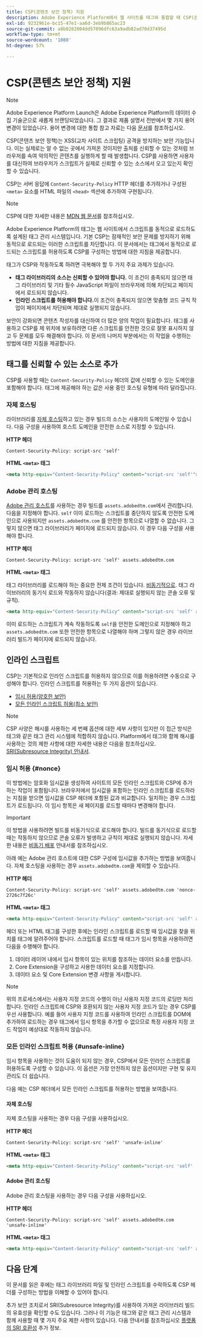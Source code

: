 ```yaml
---
title: CSP(콘텐츠 보안 정책) 지원
description: Adobe Experience Platform에서 웹 사이트를 태그와 통합할 때 CSP(콘텐츠 보안 정책) 제한을 처리하는 방법을 알아봅니다.
exl-id: 9232961e-bc15-47e1-aa6d-3eb9b865ac23
source-git-commit: a8b0282004dd57096dfc63a9adb82ad70d37495d
workflow-type: tm+mt
source-wordcount: '1080'
ht-degree: 57%

---
```


# CSP(콘텐츠 보안 정책) 지원

>[!NOTE]
>
>Adobe Experience Platform Launch은 Adobe Experience Platform의 데이터 수집 기술군으로 새롭게 브랜딩되었습니다. 그 결과로 제품 설명서 전반에서 몇 가지 용어 변경이 있었습니다. 용어 변경에 대한 통합 참고 자료는 다음 [문서](../../term-updates.md)를 참조하십시오.

CSP(콘텐츠 보안 정책)는 XSS(교차 사이트 스크립팅) 공격을 방지하는 보안 기능입니다. 이는 실제로는 알 수 없는 곳에서 가져온 것이지만 출처를 신뢰할 수 있는 것처럼 브라우저를 속여 악의적인 콘텐츠를 실행하게 할 때 발생합니다. CSP를 사용하면 사용자를 대신하여 브라우저가 스크립트가 실제로 신뢰할 수 있는 소스에서 오고 있는지 확인할 수 있습니다.

CSP는 서버 응답에 `Content-Security-Policy` HTTP 헤더를 추가하거나 구성된 `<meta>` 요소를 HTML 파일의 `<head>` 섹션에 추가하여 구현됩니다.

>[!NOTE]
>
> CSP에 대한 자세한 내용은 [MDN 웹 문서](https://developer.mozilla.org/en-US/docs/Web/HTTP/CSP)를 참조하십시오.

Adobe Experience Platform의 태그는 웹 사이트에서 스크립트를 동적으로 로드하도록 설계된 태그 관리 시스템입니다. 기본 CSP는 잠재적인 보안 문제를 방지하기 위해 동적으로 로드되는 이러한 스크립트를 차단합니다. 이 문서에서는 태그에서 동적으로 로드되는 스크립트를 허용하도록 CSP를 구성하는 방법에 대한 지침을 제공합니다.

태그가 CSP와 작동하도록 하려면 극복해야 할 두 가지 주요 과제가 있습니다.

* **태그 라이브러리의 소스는 신뢰할 수 있어야 합니다.** 이 조건이 충족되지 않으면 태그 라이브러리 및 기타 필수 JavaScript 파일이 브라우저에 의해 차단되고 페이지에서 로드되지 않습니다.
* **인라인 스크립트를 허용해야 합니다.**&#x200B;이 조건이 충족되지 않으면 맞춤형 코드 규칙 작업이 페이지에서 차단되며 제대로 실행되지 않습니다.

보안이 강화되면 콘텐츠 작성자를 대신하여 더 많은 양의 작업이 필요합니다. 태그를 사용하고 CSP를 제 위치에 보유하려면 다른 스크립트를 안전한 것으로 잘못 표시하지 않고 두 문제를 모두 해결해야 합니다. 이 문서의 나머지 부분에서는 이 작업을 수행하는 방법에 대한 지침을 제공합니다.

## 태그를 신뢰할 수 있는 소스로 추가

CSP를 사용할 때는 `Content-Security-Policy` 헤더의 값에 신뢰할 수 있는 도메인을 포함해야 합니다. 태그에 제공해야 하는 값은 사용 중인 호스팅 유형에 따라 달라집니다.

### 자체 호스팅

라이브러리를 [자체 호스팅](../publishing/hosts/self-hosting-libraries.md)하고 있는 경우 빌드의 소스는 사용자의 도메인일 수 있습니다. 다음 구성을 사용하여 호스트 도메인을 안전한 소스로 지정할 수 있습니다.

**HTTP 헤더**

```http
Content-Security-Policy: script-src 'self'
```

**HTML `<meta>` 태그**

```html
<meta http-equiv="Content-Security-Policy" content="script-src 'self'">
```

### Adobe 관리 호스팅

[Adobe 관리 호스트](../publishing/hosts/managed-by-adobe-host.md)를 사용하는 경우 빌드를 `assets.adobedtm.com`에서 관리합니다. 다음을 지정해야 합니다. `self` 이미 로드하는 스크립트를 중단하지 않도록 안전한 도메인으로 사용되지만 `assets.adobedtm.com` 를 안전한 항목으로 나열할 수 없습니다. 그렇지 않으면 태그 라이브러리가 페이지에 로드되지 않습니다. 이 경우 다음 구성을 사용해야 합니다.

**HTTP 헤더**

```http
Content-Security-Policy: script-src 'self' assets.adobedtm.com
```

**HTML `<meta>` 태그**


태그 라이브러리를 로드해야 하는 중요한 전제 조건이 있습니다. [비동기적으로](./asynchronous-deployment.md). 태그 라이브러리의 동기식 로드와 작동하지 않습니다(결과: 제대로 실행되지 않는 콘솔 오류 및 규칙).

```html
<meta http-equiv="Content-Security-Policy" content="script-src 'self' assets.adobedtm.com">
```

이미 로드하는 스크립트가 계속 작동하도록 `self`을 안전한 도메인으로 지정해야 하고 `assets.adobedtm.com` 또한 안전한 항목으로 나열해야 하며 그렇지 않은 경우 라이브러리 빌드가 페이지에 로드되지 않습니다.

## 인라인 스크립트

CSP는 기본적으로 인라인 스크립트를 허용하지 않으므로 이를 허용하려면 수동으로 구성해야 합니다. 인라인 스크립트를 허용하는 두 가지 옵션이 있습니다.

* [임시 허용(양호한 보안)](#nonce)
* [모든 인라인 스크립트 허용(최소 보안)](#unsafe-inline)

>[!NOTE]
>
>CSP 사양은 해시를 사용하는 세 번째 옵션에 대한 세부 사항이 있지만 이 접근 방식은 태그와 같은 태그 관리 시스템에 적합하지 않습니다. Platform에서 태그와 함께 해시를 사용하는 것의 제한 사항에 대한 자세한 내용은 다음을 참조하십시오. [SRI(Subresource Integrity) 안내서](./sri.md).

### 임시 허용 {#nonce}

이 방법에는 암호화 임시값을 생성하여 사이트의 모든 인라인 스크립트와 CSP에 추가하는 작업이 포함됩니다. 브라우저에서 임시값을 포함하는 인라인 스크립트를 로드하라는 지침을 받으면 임시값을 CSP 헤더에 포함된 값과 비교합니다. 일치하는 경우 스크립트가 로드됩니다. 이 임시 항목은 새 페이지를 로드할 때마다 변경해야 합니다.

>[!IMPORTANT]
>
>이 방법을 사용하려면 빌드를 비동기식으로 로드해야 합니다. 빌드를 동기식으로 로드할 때는 작동하지 않으므로 콘솔 오류가 발생하고 규칙이 제대로 실행되지 않습니다. 자세한 내용은 [비동기 배포](./asynchronous-deployment.md) 안내서를 참조하십시오.

아래 예는 Adobe 관리 호스트에 대한 CSP 구성에 임시값을 추가하는 방법을 보여줍니다. 자체 호스팅을 사용하는 경우 `assets.adobedtm.com`을 제외할 수 있습니다.

**HTTP 헤더**

```http
Content-Security-Policy: script-src 'self' assets.adobedtm.com 'nonce-2726c7f26c'
```

**HTML `<meta>` 태그**

```html
<meta http-equiv="Content-Security-Policy" content="script-src 'self' assets.adobedtm.com 'nonce-2726c7f26c'">
```

헤더 또는 HTML 태그를 구성한 후에는 인라인 스크립트를 로드할 때 임시값을 찾을 위치를 태그에 알려주어야 합니다. 스크립트를 로드할 때 태그가 임시 항목을 사용하려면 다음을 수행해야 합니다.

1. 데이터 레이어 내에서 임시 항목이 있는 위치를 참조하는 데이터 요소를 만듭니다.
1. Core Extension을 구성하고 사용한 데이터 요소를 지정합니다.
1. 데이터 요소 및 Core Extension 변경 사항을 게시합니다.

>[!NOTE]
>
>위의 프로세스에서는 사용자 지정 코드의 수행이 아닌 사용자 지정 코드의 로딩만 처리합니다. 인라인 스크립트에 CSP와 호환되지 않는 사용자 지정 코드가 있는 경우 CSP를 우선 사용합니다. 예를 들어 사용자 지정 코드를 사용하여 인라인 스크립트를 DOM에 추가하여 로드하는 경우 태그에서 임시 항목을 추가할 수 없으므로 특정 사용자 지정 코드 작업이 예상대로 작동하지 않습니다.

### 모든 인라인 스크립트 허용 {#unsafe-inline}

임시 항목을 사용하는 것이 도움이 되지 않는 경우, CSP에서 모든 인라인 스크립트를 허용하도록 구성할 수 있습니다. 이 옵션은 가장 안전하지 않은 옵션이지만 구현 및 유지 관리도 더 쉽습니다.

다음 예는 CSP 헤더에서 모든 인라인 스크립트를 허용하는 방법을 보여줍니다.

#### 자체 호스팅

자체 호스팅을 사용하는 경우 다음 구성을 사용하십시오.

**HTTP 헤더**

```http
Content-Security-Policy: script-src 'self' 'unsafe-inline'
```

**HTML `<meta>` 태그**

```html
<meta http-equiv="Content-Security-Policy" content="script-src 'self' 'unsafe-inline'">
```

#### Adobe 관리 호스팅

Adobe 관리 호스팅을 사용하는 경우 다음 구성을 사용하십시오.

**HTTP 헤더**

```http
Content-Security-Policy: script-src 'self' assets.adobedtm.com 'unsafe-inline'
```

**HTML `<meta>` 태그**

```html
<meta http-equiv="Content-Security-Policy" content="script-src 'self' assets.adobedtm.com 'unsafe-inline'">
```

## 다음 단계

이 문서를 읽은 후에는 태그 라이브러리 파일 및 인라인 스크립트를 수락하도록 CSP 헤더를 구성하는 방법을 이해할 수 있어야 합니다.

추가 보안 조치로서 SRI(Subresource Integrity)를 사용하여 가져온 라이브러리 빌드의 유효성을 확인할 수도 있습니다. 그러나 이 기능은 태그와 같은 태그 관리 시스템과 함께 사용할 때 몇 가지 주요 제한 사항이 있습니다. 다음 안내서를 참조하십시오 [플랫폼의 SRI 호환성](./sri.md) 추가 정보.
